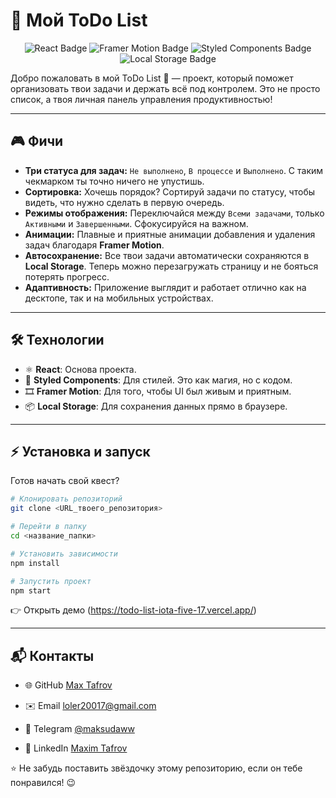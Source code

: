# 📝 Мой ToDo List

<p align="center">
  <img src="https://img.shields.io/badge/React-20232A?style=for-the-badge&logo=react&logoColor=61DAFB" alt="React Badge">
  <img src="https://img.shields.io/badge/Framer_Motion-0055FF?style=for-the-badge&logo=framer&logoColor=white" alt="Framer Motion Badge">
  <img src="https://img.shields.io/badge/styled--components-DB7093?style=for-the-badge&logo=styled-components&logoColor=white" alt="Styled Components Badge">
  <img src="https://img.shields.io/badge/Local_Storage-F5E625?style=for-the-badge&logo=HTML5&logoColor=black" alt="Local Storage Badge">
</p>

Добро пожаловать в мой ToDo List 🚀 — проект, который поможет организовать твои задачи и держать всё под контролем. Это не просто список, а твоя личная панель управления продуктивностью!

---

## 🎮 Фичи

* **Три статуса для задач:** `Не выполнено`, `В процессе` и `Выполнено`. С таким чекмарком ты точно ничего не упустишь.
* **Сортировка:** Хочешь порядок? Сортируй задачи по статусу, чтобы видеть, что нужно сделать в первую очередь.
* **Режимы отображения:** Переключайся между `Всеми задачами`, только `Активными` и `Завершенными`. Сфокусируйся на важном.
* **Анимации:** Плавные и приятные анимации добавления и удаления задач благодаря **Framer Motion**.
* **Автосохранение:** Все твои задачи автоматически сохраняются в **Local Storage**. Теперь можно перезагружать страницу и не бояться потерять прогресс.
* **Адаптивность:** Приложение выглядит и работает отлично как на десктопе, так и на мобильных устройствах.

---

## 🛠️ Технологии

* ⚛️ **React**: Основа проекта.
* 🎨 **Styled Components**: Для стилей. Это как магия, но с кодом.
* 🎞️ **Framer Motion**: Для того, чтобы UI был живым и приятным.
* 📦 **Local Storage**: Для сохранения данных прямо в браузере.

---

## ⚡ Установка и запуск

Готов начать свой квест?

```bash
# Клонировать репозиторий
git clone <URL_твоего_репозитория>

# Перейти в папку
cd <название_папки>

# Установить зависимости
npm install

# Запустить проект
npm start
```

👉 Открыть демо (https://todo-list-iota-five-17.vercel.app/)

---

## 📬 Контакты

* 🌐 GitHub [Max Tafrov](https://github.com/usernamehttps://github.com/MaxTafrov)

* ✉️ Email loler20017@gmail.com

* 💬 Telegram [@maksudaww](https://t.me/maksudaww)

* 🔗 LinkedIn [Maxim Tafrov](https://www.linkedin.com/in/maxim-tafrov-56a243378/)

⭐ Не забудь поставить звёздочку этому репозиторию, если он тебе понравился! 😉
